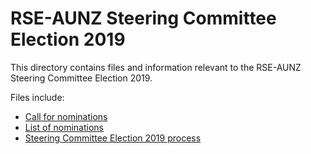 # RSE-AUNZ Steering Committee Election 2019

This directory contains files and information relevant to the RSE-AUNZ Steering
Committee Election 2019.

Files include:
* [Call for nominations](https://github.com/rse-aunz/rse-au/Elections/2019/call-for-nominations.md)
* [List of nominations](https://github.com/rse-aunz/rse-au/Elections/2019/nominations.md)
* [Steering Committee Election 2019 process](https://github.com/rse-aunz/rse-au/Elections/2019/process.md)
